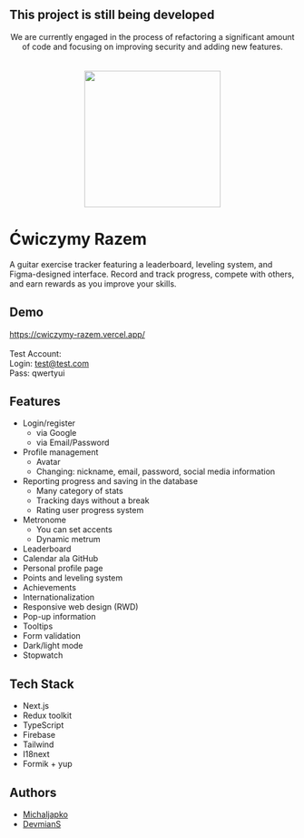 ## This project is still being developed

<div align="center">
 We are currently engaged in the process of refactoring a significant amount of code and focusing on improving security and adding new features.
</div>
<br>
<br>
<div align="center">
  <img height="240" src="https://raw.githubusercontent.com/CodeReactOrNext/CwiczymyRazem/develop/gitImg/gif.gif"  />
</div>

# Ćwiczymy Razem

A guitar exercise tracker featuring a leaderboard, leveling system, and Figma-designed interface. Record and track progress, compete with others, and earn rewards as you improve your skills.

## Demo

https://cwiczymy-razem.vercel.app/
<br>
<br>
Test Account: <br>
Login: test@test.com
<br>
Pass: qwertyui

## Features

<ul>
  <li>Login/register
    <ul>
      <li>via Google</li>
      <li>via Email/Password</li>
    </ul>
  </li>
  <li>Profile management
    <ul>
      <li>Avatar</li>
      <li>Changing: nickname, email, password, social media information</li>
    </ul>
  </li>
  <li>Reporting progress and saving in the database
    <ul>
      <li>Many category of stats</li>
      <li>Tracking days without a break</li>
      <li>Rating user progress system</li>
    </ul>
  </li>
  <li>Metronome
    <ul>
      <li>You can set accents</li>
      <li>Dynamic metrum </li>
    </ul>
  </li>
  <li>Leaderboard</li>
    <li>Calendar ala GitHub</li>
  <li>Personal profile page</li>
  <li>Points and leveling system</li>
  <li>Achievements</li>
  <li>Internationalization</li>
  <li>Responsive web design (RWD)</li>
  <li>Pop-up information</li>
  <li>Tooltips</li>
  <li>Form validation</li>
  <li>Dark/light mode</li>
  <li>Stopwatch</li>
</ul>

## Tech Stack

- Next.js
- Redux toolkit
- TypeScript
- Firebase
- Tailwind
- I18next
- Formik + yup

## Authors

- [Michaljapko](https://github.com/Michaljapko)
- [DevmianS](https://github.com/DevmianS)
